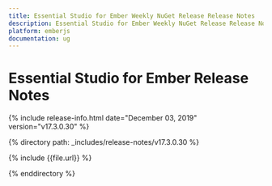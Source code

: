 ```yaml
---
title: Essential Studio for Ember Weekly NuGet Release Release Notes  
description: Essential Studio for Ember Weekly NuGet Release Release Notes  
platform: emberjs
documentation: ug
---
```


# Essential Studio for Ember  Release Notes  

{% include release-info.html date="December 03, 2019"  version="v17.3.0.30" %} 


{% directory path: _includes/release-notes/v17.3.0.30 %}

{% include {{file.url}} %}

{% enddirectory %}